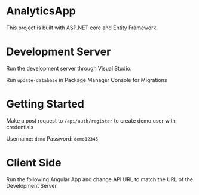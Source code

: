 # AnalyticsApp

This project is built with ASP.NET core and Entity Framework.

# Development Server

Run the development server through Visual Studio.

Run `update-database` in Package Manager Console for Migrations

# Getting Started

Make a post request to `/api/auth/register` to create demo user with credentials

Username: `demo`
Password: `demo12345`

# Client Side

Run the following Angular App and change API URL to match the URL of the Development Server.

